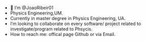 - 👋 I’m @JoaoRibeir01
- Physics Engineering,UM. 
- Currently in master degree in Physics Engineering, UA.
- I’m looking to collaborate on every software/ project related to investigate/program related to Phsycis.
- How to reach me: offical page Github or via Email.

<!---
JoaoRibeir01/JoaoRibeir01 is a ✨ special ✨ repository because its `README.md` (this file) appears on your GitHub profile.
You can click the Preview link to take a look at your changes.
--->
